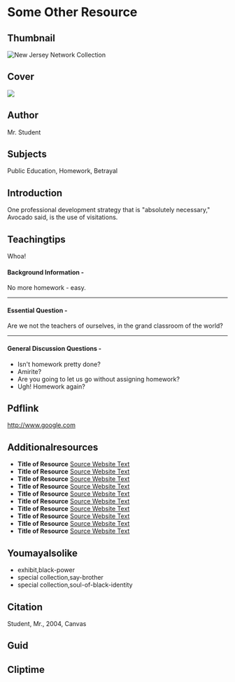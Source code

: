 # Some Other Resource

## Thumbnail

![New Jersey Network Collection](https://s3.amazonaws.com/americanarchive.org/special-collections/NJN_specialcollection_logocollage.png "New Jersey Network Collection")

## Cover
  <img class="educator-resource-cover" src="https://s3.amazonaws.com/americanarchive.org/exhibits/ClimateChange_SignatureImage.jpg"/>


## Author

Mr. Student

## Subjects

Public Education, Homework, Betrayal

## Introduction

One professional development strategy that is "absolutely necessary," Avocado said, is the use of visitations. 

## Teachingtips

Whoa!

#### Background Information -

No more homework - easy.

<hr>

#### Essential Question - 

Are we not the teachers of ourselves, in the grand classroom of the world?

<hr>

#### General Discussion Questions -
- Isn't homework pretty done?
- Amirite?
- Are you going to let us go without assigning homework?
- Ugh! Homework again?

## Pdflink

http://www.google.com

## Additionalresources
- <b>Title of Resource</b> [Source Website Text](http://www.google.com/)
- <b>Title of Resource</b> [Source Website Text](http://www.google.com/)
- <b>Title of Resource</b> [Source Website Text](http://www.google.com/)
- <b>Title of Resource</b> [Source Website Text](http://www.google.com/)
- <b>Title of Resource</b> [Source Website Text](http://www.google.com/)
- <b>Title of Resource</b> [Source Website Text](http://www.google.com/)
- <b>Title of Resource</b> [Source Website Text](http://www.google.com/)
- <b>Title of Resource</b> [Source Website Text](http://www.google.com/)
- <b>Title of Resource</b> [Source Website Text](http://www.google.com/)
- <b>Title of Resource</b> [Source Website Text](http://www.google.com/)

## Youmayalsolike
- exhibit,black-power
- special collection,say-brother
- special collection,soul-of-black-identity

## Citation

Student, Mr., 2004, Canvas

## Guid
## Cliptime
